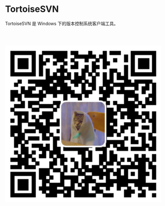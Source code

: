 # TortoiseSVN

TortoiseSVN 是 Windows 下的版本控制系统客户端工具。

<br><br>

<p align="center"><img src="manual-tortoise-svn.svg"></p>